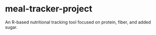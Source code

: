 # meal-tracker-project
An R-based nutritional tracking tool focused on protein, fiber, and added sugar.

